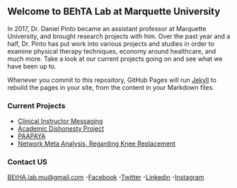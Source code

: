 ## Welcome to BEhTA Lab at Marquette University

In 2017, Dr. Daniel Pinto became an assistant professor at Marquette University, and brought research projects with him. Over the past year and a half, Dr. Pinto has put work into various projects and studies in order to examine physical therapy techniques, economy around healthcare, and much more. Take a look at our current projects going on and see what we have been up to.

Whenever you commit to this repository, GitHub Pages will run [Jekyll](https://jekyllrb.com/) to rebuild the pages in your site, from the content in your Markdown files.

### Current Projects

- [Clinical Instructor Messaging]()
- [Academic Dishonesty Project]()
- [PAAPAYA]() 
- [Network Meta Analysis, Regarding Knee Replacement]()


### Contact US
BEtHA.lab.mu@gmail.com
-[Facebook]()
-[Twitter]()
-[Linkedin]()
-[Instagram]()

